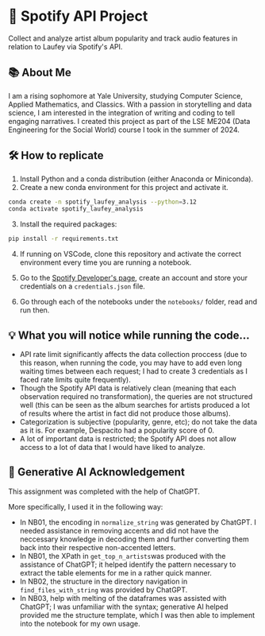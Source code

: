 # 🎵 **Spotify API Project**

Collect and analyze artist album popularity and track audio features in relation to Laufey via Spotify's API.

## 📚 **About Me**
I am a rising sophomore at Yale University, studying Computer Science, Applied Mathematics, and Classics. With a passion in storytelling and data science, I am interested in the integration of writing and coding to tell engaging narratives. I created this project as part of the LSE ME204 (Data Engineering for the Social World) course I took in the summer of 2024.

## 🛠️ **How to replicate**

1. Install Python and a conda distribution (either Anaconda or Miniconda).
2. Create a new conda environment for this project and activate it.

```bash
conda create -n spotify_laufey_analysis --python=3.12
conda activate spotify_laufey_analysis
```

3. Install the required packages:

```bash
pip install -r requirements.txt
```

4. If running on VSCode, clone this repository and activate the correct environment every time you are running a notebook.

5. Go to the [Spotify Developer's page](https://developer.spotify.com/documentation/web-api), create an account and store your credentials on a `credentials.json` file.

6. Go through each of the notebooks under the `notebooks/` folder, read and run then.

## 💡 **What you will notice while running the code...**

- API rate limit significantly affects the data collection proccess (due to this reason, when running the code, you may have to add even long waiting times between each request; I had to create 3 credentials as I faced rate limits quite frequently).
- Though the Spotify API data is relatively clean (meaning that each observation required no transformation), the queries are not structured well (this can be seen as the album searches for artists produced a lot of results where the artist in fact did not produce those albums).
- Categorization is subjective (popularity, genre, etc); do not take the data as it is. For example, Despacito had a popularity score of 0.
- A lot of important data is restricted; the Spotify API does not allow access to a lot of data that I would have liked to analyze.

## 🤖 **Generative AI Acknowledgement**

This assignment was completed with the help of ChatGPT.

More specifically, I used it in the following way:

- In NB01, the encoding in `normalize_string` was generated by ChatGPT. I needed assistance in removing accents and did not have the neccessary knowledge in decoding them and further converting them back into their respective non-accented letters.
- In NB01, the XPath in `get_top_n_artists`was produced with the assistance of ChatGPT; it helped identify the pattern necessary to extract the table elements for me in a rather quick manner. 
- In NB02, the structure in the directory navigation in `find_files_with_string` was provided by ChatGPT.
- In NB03, help with melting of the dataframes was assisted with ChatGPT; I was unfamiliar with the syntax; generative AI helped provided me the structure template, which I was then able to implement into the notebook for my own usage.